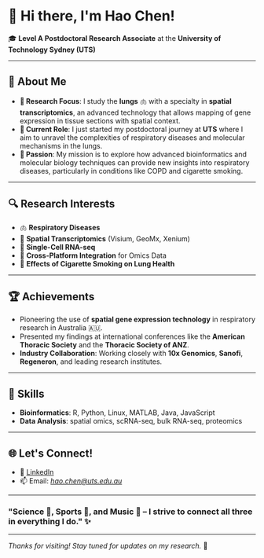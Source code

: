 # 👋 Hi there, I'm Hao Chen!

🎓 **Level A Postdoctoral Research Associate** at the **University of Technology Sydney (UTS)**

---

## 🧬 About Me
- **🔬 Research Focus**: I study the **lungs** 🫁 with a specialty in **spatial transcriptomics**, an advanced technology that allows mapping of gene expression in tissue sections with spatial context.
- **🏫 Current Role**: I just started my postdoctoral journey at **UTS** where I aim to unravel the complexities of respiratory diseases and molecular mechanisms in the lungs.
- **🌱 Passion**: My mission is to explore how advanced bioinformatics and molecular biology techniques can provide new insights into respiratory diseases, particularly in conditions like COPD and cigarette smoking.

---

## 🔍 Research Interests
- 🫁 **Respiratory Diseases**
- 🧪 **Spatial Transcriptomics** (Visium, GeoMx, Xenium)
- 🧬 **Single-Cell RNA-seq**
- 🔗 **Cross-Platform Integration** for Omics Data
- 🚬 **Effects of Cigarette Smoking on Lung Health**

---

## 🏆 Achievements
- Pioneering the use of **spatial gene expression technology** in respiratory research in Australia 🇦🇺.
- Presented my findings at international conferences like the **American Thoracic Society** and the **Thoracic Society of ANZ**.
- **Industry Collaboration**: Working closely with **10x Genomics**, **Sanofi**, **Regeneron**,  and leading research institutes.

---

## 🚀 Skills
- **Bioinformatics**: R, Python, Linux, MATLAB, Java, JavaScript
- **Data Analysis**: spatial omics, scRNA-seq, bulk RNA-seq, proteomics

---

## 🌐 Let's Connect!
- 🔗 [LinkedIn](https://www.linkedin.com/in/haochen-phd/)
- 📫 Email: *hao.chen@uts.edu.au*

---

### "Science 🧬, Sports 🥊, and Music 🎹 – I strive to connect all three in everything I do." ✨

---
_Thanks for visiting! Stay tuned for updates on my research._ 🚀
